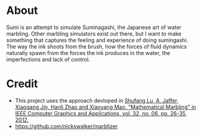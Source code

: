 # About

Sumi is an  attempt to simulate Suminagashi, the Japanese art of water marbling. Other marbling simulators exist out there, but I want to make something that captures the feeling and experience of doing sumingashi. The way the ink shoots from the brush, how the forces of fluid dynamics naturally spawn from the forces the ink produces in the water, the imperfections and lack of control. 


# Credit
* This project uses the approach devloped in [Shufang Lu, A. Jaffer, Xiaogang Jin, Hanli Zhao and Xiaoyang Mao, "Mathematical Marbling" in IEEE Computer Graphics and Applications, vol. 32, no. 06, pp. 26-35, 2012.](https://www.computer.org/csdl/magazine/cg/2012/06/mcg2012060026/13rRUwwJWBj)
* https://github.com/nickswalker/marblizer
